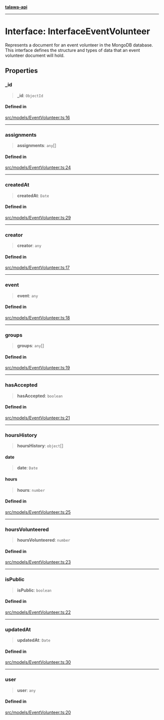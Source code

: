 [**talawa-api**](../../../README.md)

***

# Interface: InterfaceEventVolunteer

Represents a document for an event volunteer in the MongoDB database.
This interface defines the structure and types of data that an event volunteer document will hold.

## Properties

### \_id

> **\_id**: `ObjectId`

#### Defined in

[src/models/EventVolunteer.ts:16](https://github.com/Suyash878/talawa-api/blob/095e6964ce2a06c1c30d1acf81b6162203f1db91/src/models/EventVolunteer.ts#L16)

***

### assignments

> **assignments**: `any`[]

#### Defined in

[src/models/EventVolunteer.ts:24](https://github.com/Suyash878/talawa-api/blob/095e6964ce2a06c1c30d1acf81b6162203f1db91/src/models/EventVolunteer.ts#L24)

***

### createdAt

> **createdAt**: `Date`

#### Defined in

[src/models/EventVolunteer.ts:29](https://github.com/Suyash878/talawa-api/blob/095e6964ce2a06c1c30d1acf81b6162203f1db91/src/models/EventVolunteer.ts#L29)

***

### creator

> **creator**: `any`

#### Defined in

[src/models/EventVolunteer.ts:17](https://github.com/Suyash878/talawa-api/blob/095e6964ce2a06c1c30d1acf81b6162203f1db91/src/models/EventVolunteer.ts#L17)

***

### event

> **event**: `any`

#### Defined in

[src/models/EventVolunteer.ts:18](https://github.com/Suyash878/talawa-api/blob/095e6964ce2a06c1c30d1acf81b6162203f1db91/src/models/EventVolunteer.ts#L18)

***

### groups

> **groups**: `any`[]

#### Defined in

[src/models/EventVolunteer.ts:19](https://github.com/Suyash878/talawa-api/blob/095e6964ce2a06c1c30d1acf81b6162203f1db91/src/models/EventVolunteer.ts#L19)

***

### hasAccepted

> **hasAccepted**: `boolean`

#### Defined in

[src/models/EventVolunteer.ts:21](https://github.com/Suyash878/talawa-api/blob/095e6964ce2a06c1c30d1acf81b6162203f1db91/src/models/EventVolunteer.ts#L21)

***

### hoursHistory

> **hoursHistory**: `object`[]

#### date

> **date**: `Date`

#### hours

> **hours**: `number`

#### Defined in

[src/models/EventVolunteer.ts:25](https://github.com/Suyash878/talawa-api/blob/095e6964ce2a06c1c30d1acf81b6162203f1db91/src/models/EventVolunteer.ts#L25)

***

### hoursVolunteered

> **hoursVolunteered**: `number`

#### Defined in

[src/models/EventVolunteer.ts:23](https://github.com/Suyash878/talawa-api/blob/095e6964ce2a06c1c30d1acf81b6162203f1db91/src/models/EventVolunteer.ts#L23)

***

### isPublic

> **isPublic**: `boolean`

#### Defined in

[src/models/EventVolunteer.ts:22](https://github.com/Suyash878/talawa-api/blob/095e6964ce2a06c1c30d1acf81b6162203f1db91/src/models/EventVolunteer.ts#L22)

***

### updatedAt

> **updatedAt**: `Date`

#### Defined in

[src/models/EventVolunteer.ts:30](https://github.com/Suyash878/talawa-api/blob/095e6964ce2a06c1c30d1acf81b6162203f1db91/src/models/EventVolunteer.ts#L30)

***

### user

> **user**: `any`

#### Defined in

[src/models/EventVolunteer.ts:20](https://github.com/Suyash878/talawa-api/blob/095e6964ce2a06c1c30d1acf81b6162203f1db91/src/models/EventVolunteer.ts#L20)
